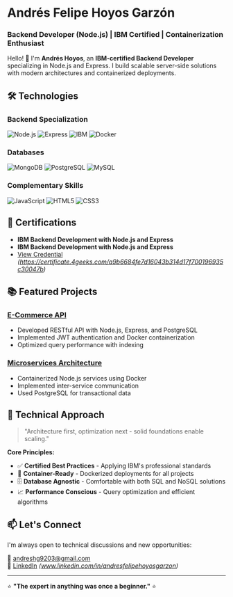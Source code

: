 # Andrés Felipe Hoyos Garzón  
### Backend Developer (Node.js) | IBM Certified | Containerization Enthusiast  

Hello! 👋 I'm **Andrés Hoyos**, an **IBM-certified Backend Developer** specializing in Node.js and Express. I build scalable server-side solutions with modern architectures and containerized deployments.

## 🛠 Technologies  

### Backend Specialization  
![Node.js](https://img.shields.io/badge/Node.js-43853D?style=for-the-badge&logo=node.js&logoColor=white)
![Express](https://img.shields.io/badge/Express-000000?style=for-the-badge&logo=express&logoColor=white)
![IBM](https://img.shields.io/badge/IBM_Certified-052FAD?style=for-the-badge&logo=ibm&logoColor=white)
![Docker](https://img.shields.io/badge/Docker-2496ED?style=for-the-badge&logo=docker&logoColor=white)

### Databases  
![MongoDB](https://img.shields.io/badge/MongoDB-47A248?style=for-the-badge&logo=mongodb&logoColor=white)
![PostgreSQL](https://img.shields.io/badge/PostgreSQL-4169E1?style=for-the-badge&logo=postgresql&logoColor=white)
![MySQL](https://img.shields.io/badge/MySQL-4479A1?style=for-the-badge&logo=mysql&logoColor=white)

### Complementary Skills  
![JavaScript](https://img.shields.io/badge/JavaScript-F7DF1E?style=for-the-badge&logo=javascript&logoColor=black)
![HTML5](https://img.shields.io/badge/HTML5-E34F26?style=for-the-badge&logo=html5&logoColor=white)
![CSS3](https://img.shields.io/badge/CSS3-1572B6?style=for-the-badge&logo=css3&logoColor=white)

## 📜 Certifications  
- **IBM Backend Development with Node.js and Express** 
- **IBM Backend Development with Node.js and Express**  
- [View Credential](#) *(https://certificate.4geeks.com/a9b6684fe7d16043b314d17f700196935c30047b)*  

## 📚 Featured Projects  

### [E-Commerce API](repository-link)  
- Developed RESTful API with Node.js, Express, and PostgreSQL  
- Implemented JWT authentication and Docker containerization  
- Optimized query performance with indexing  

### [Microservices Architecture](repository-link)  
- Containerized Node.js services using Docker  
- Implemented inter-service communication  
- Used PostgreSQL for transactional data  

## 🚀 Technical Approach  

> "Architecture first, optimization next - solid foundations enable scaling."

**Core Principles:**  
- ✅ **Certified Best Practices** - Applying IBM's professional standards  
- 🐋 **Container-Ready** - Dockerized deployments for all projects  
- 🗄️ **Database Agnostic** - Comfortable with both SQL and NoSQL solutions  
- 📈 **Performance Conscious** - Query optimization and efficient algorithms  

## 📫 Let's Connect  

I'm always open to technical discussions and new opportunities:  

📧 [andreshg9203@gmail.com](mailto:your-email@example.com)  
💼 [LinkedIn](#) *(www.linkedin.com/in/andresfelipehoyosgarzon)*  
  

---

⭐ **"The expert in anything was once a beginner."** ⭐  
